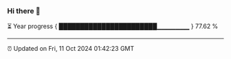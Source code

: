 ### Hi there 👋

⏳ Year progress { ███████████████████████▁▁▁▁▁▁▁ } 77.62 %

---

⏰ Updated on Fri, 11 Oct 2024 01:42:23 GMT


